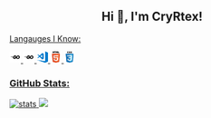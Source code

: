 <h2 align="center">Hi 👋, I'm CryRtex!</h2>
<a href="https://github.com/CryRtex
        </br>

## Langauges I Know:

<code><img height="20" src="https://raw.githubusercontent.com/github/explore/80688e429a7d4ef2fca1e82350fe8e3517d3494d/topics/go/go.png"></code>
<code><img height="20" src="https://raw.githubusercontent.com/github/explore/80688e429a7d4ef2fca1e82350fe8e3517d3494d/topics/go/go.png"></code>
<code><img height="20" src="https://raw.githubusercontent.com/github/explore/80688e429a7d4ef2fca1e82350fe8e3517d3494d/topics/visual-studio-code/visual-studio-code.png"></code>
<code><img height="20" src="https://raw.githubusercontent.com/github/explore/80688e429a7d4ef2fca1e82350fe8e3517d3494d/topics/html/html.png"></code>
<code><img height="20" src="https://raw.githubusercontent.com/github/explore/80688e429a7d4ef2fca1e82350fe8e3517d3494d/topics/css/css.png"></code>


<h3 align="left">GitHub Stats:</h3>
<p align="left">
   <img src="https://github-readme-stats.vercel.app/api?username=CryRtex&count_private=true&show_icons=true&theme=radical" width="%100" height="150px" alt="stats" />
   <img src="https://github-readme-stats.vercel.app/api/top-langs/?username=CryRtex&layout=compact&theme=radical=true" />

        
